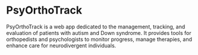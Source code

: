 # PsyOrthoTrack
PsyOrthoTrack is a web app dedicated to the management, tracking, and evaluation of patients with autism and Down syndrome. It provides tools for orthopedists and psychologists to monitor progress, manage therapies, and enhance care for neurodivergent individuals.
